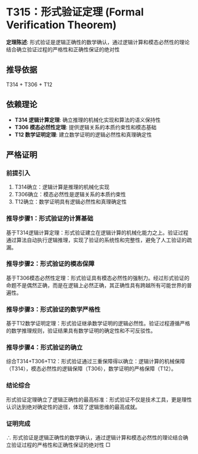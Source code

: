 # T315：形式验证定理 (Formal Verification Theorem)

**定理陈述**: 形式验证是逻辑正确性的数学确认，通过逻辑计算和模态必然性的理论结合确立验证过程的严格性和正确性保证的绝对性

## 推导依据
T314 + T306 + T12

## 依赖理论
- **T314 逻辑计算定理**: 确立推理的机械化实现和算法的语义保持性
- **T306 模态必然性定理**: 提供逻辑关系的本质约束性和模态基础
- **T12 数学证明定理**: 建立数学证明的逻辑必然性和真理确定性

## 严格证明

### 前提引入
1. T314确立：逻辑计算是推理的机械化实现
2. T306确立：模态必然性是逻辑关系的本质约束性
3. T12确立：数学证明具有逻辑必然性和真理确定性

### 推导步骤1：形式验证的计算基础
基于T314逻辑计算定理：形式验证建立在逻辑计算的机械化能力之上。验证过程通过算法自动执行逻辑推理，实现了验证的系统性和完整性，避免了人工验证的疏漏。

### 推导步骤2：形式验证的模态保障
基于T306模态必然性定理：形式验证具有模态必然性的强制力。经过形式验证的命题不是偶然正确，而是在逻辑上必然正确，其正确性具有跨越所有可能世界的普遍性。

### 推导步骤3：形式验证的数学严格性
基于T12数学证明定理：形式验证继承数学证明的逻辑必然性。验证过程遵循严格的数学推理规则，验证结果具有数学证明的确定性和不可反驳性。

### 推导步骤4：形式验证的确立
综合T314+T306+T12：形式验证通过三重保障得以确立：逻辑计算的机械保障（T314），模态必然性的逻辑保障（T306），数学证明的严格保障（T12）。

### 结论综合
形式验证定理确立了逻辑正确性的最高标准：形式验证不仅是技术工具，更是理性认识达到绝对确定性的途径，体现了逻辑思维的最高成就。

### 证明完成
∴ 形式验证是逻辑正确性的数学确认，通过逻辑计算和模态必然性的理论结合确立验证过程的严格性和正确性保证的绝对性 □
